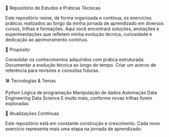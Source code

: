 📘 Repositório de Estudos e Práticas Técnicas

Este repositório reúne, de forma organizada e contínua, os exercícios práticos realizados ao longo da minha jornada de aprendizado em diversos cursos,
trilhas e formações.
Aqui você encontrará soluções, anotações e experimentações que refletem minha evolução técnica, curiosidade e dedicação ao aprimoramento contínuo.

🚀 Propósito

Consolidar os conhecimentos adquiridos com prática estruturada.
Documentar a evolução técnica ao longo do tempo.
Criar um acervo de referência para revisões e consultas futuras.

🛠️ Tecnologias & Temas

Python
Lógica de programação
Manipulação de dados
Automação
Data Engineering
Data Science
E muito mais, conforme novas trilhas forem exploradas

🔄 Atualizações Contínuas

Este repositório está em constante construção e crescimento. Cada novo exercício representa mais uma etapa na jornada de aprendizado.

